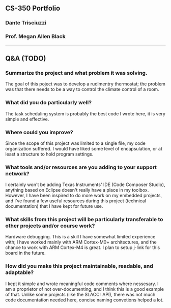  
## CS-350 Portfolio
### Dante Trisciuzzi
### Prof. Megan Allen Black

---

## Q&A (TODO)


### Summarize the project and what problem it was solving.
The goal of this poject was to develop a rudimentry thermostat; the problem was that there needs to be a way to control the climate control of a room.

### What did you do particularly well?
The task scheduling system is probably the best code I wrote here, it is very simple and effective.

### Where could you improve?
Since the scope of this project was limited to a single file, my code organization suffered. I would have liked some level of encapsulation, or at least a structure to hold program settings.

### What tools and/or resources are you adding to your support network?
I certainly won't be adding Texas Instruments' IDE (Code Composer Studio), anything based on Eclipse doesn't really have a place in my toolbox. However, I have been inspired to do more work on my embedded projects, and I've found a few useful resources during this project (technical documentation) that I have kept for future use.

### What skills from this project will be particularly transferable to other projects and/or course work?
Hardware debugging. This is a skill I have somewhat limited experience with; I have worked mainly with ARM Cortex-M0+ architectures, and the chance to work with ARM Cortex-M4 is great. I plan to setup j-link for this board in the future.

### How did you make this project maintainable, readable, and adaptable?
I kept it simple and wrote meaningful code comments where nessesary. I am a proprietor of not over-documenting, and I think this is a good example of that. Unlike some projects (like the SLACCr API), there was not much code documentation needed here, concise naming convetions helped a lot.